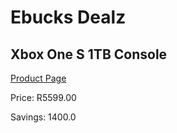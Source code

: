 
# Ebucks Dealz
## Xbox One S 1TB Console
[Product Page](https://www.ebucks.com/web/shop/productSelected.do?prodId=1135551018&catId=724368906)

Price: R5599.00

Savings: 1400.0


	